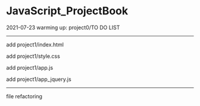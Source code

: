 # JavaScript_ProjectBook





2021-07-23
warming up: project0/TO DO LIST


---
add project1/index.html


add project1/style.css


add project1/app.js


add project1/app_jquery.js





---
file refactoring
